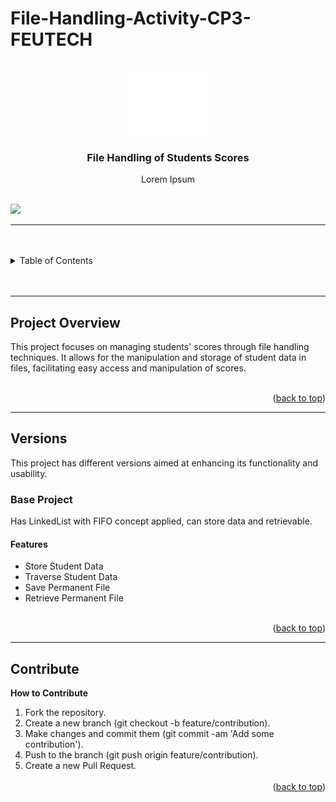 # File-Handling-Activity-CP3-FEUTECH

<a name="readme-top"></a>

<!-- PROJECT LOGO -->
<br />
<div align="center">
  <a href="https://github.com/zyx-0314/">
    <img src="./Docs/nyebe_white.png" alt="Nyebe" width="130" height="100">
  </a>

  <h3 align="center">File Handling of Students Scores</h3>
</div>
<div align="center">
  Lorem Ipsum
</div>

<br />

![](https://visit-counter.vercel.app/counter.png?page=zyx-0314/Linked-List-Calculator-Sample-Activity-CP2-FEUTECH)

---

<br />
<br />

<!-- TABLE OF CONTENTS -->

<details>
  <summary>Table of Contents</summary>
  <ol>
    <li>
      <a href="#project-overview">Project Overview</a>
    </li>
    <li>
      <a href="#versions">Versions</a>
      <ol>
        <li>
          <a href="version-1">Version 1</a>
        </li>
      </ol>
    </li>
    <li>
      <a href="#contribute">Contribution</a>
    </li>
  </ol>
</details>

<br />
<br />

---

## Project Overview

This project focuses on managing students' scores through file handling techniques. It allows for the manipulation and storage of student data in files, facilitating easy access and manipulation of scores.

<br />

<div align="right">(<a href="#readme-top">back to top</a>)</div>

---

## Versions

This project has different versions aimed at enhancing its functionality and usability.

### Base Project
Has LinkedList with FIFO concept applied, can store data and retrievable.

#### Features
- Store Student Data
- Traverse Student Data
- Save Permanent File
- Retrieve Permanent File

<br />

<div align="right">(<a href="#readme-top">back to top</a>)</div>

---

## Contribute

**How to Contribute**

<ol>
  <li>
    Fork the repository.
  </li>
  <li>
    Create a new branch (git checkout -b feature/contribution).
  </li>
  <li>
    Make changes and commit them (git commit -am 'Add some contribution').
  </li>
  <li>
    Push to the branch (git push origin feature/contribution).
  </li>
  <li>
    Create a new Pull Request.
  </li>
<br />

<div align="right">(<a href="#readme-top">back to top</a>)</div>
